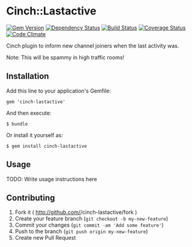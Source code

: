 # Cinch::Lastactive

[![Gem Version](https://badge.fury.io/rb/cinch-lastactive.png)](http://badge.fury.io/rb/cinch-lastactive)
[![Dependency Status](https://gemnasium.com/bhaberer/cinch-lastactive.png)](https://gemnasium.com/bhaberer/cinch-lastactive)
[![Build Status](https://travis-ci.org/bhaberer/cinch-lastactive.png?branch=master)](https://travis-ci.org/bhaberer/cinch-lastactive)
[![Coverage Status](https://coveralls.io/repos/bhaberer/cinch-lastactive/badge.png?branch=master)](https://coveralls.io/r/bhaberer/cinch-lastactive?branch=master)
[![Code Climate](https://codeclimate.com/github/bhaberer/cinch-lastactive.png)](https://codeclimate.com/github/bhaberer/cinch-lastactive)

Cinch plugin to inform new channel joiners when the last activity was.

Note: This will be spammy in high traffic rooms!

## Installation

Add this line to your application's Gemfile:

    gem 'cinch-lastactive'

And then execute:

    $ bundle

Or install it yourself as:

    $ gem install cinch-lastactive

## Usage

TODO: Write usage instructions here

## Contributing

1. Fork it ( http://github.com/<my-github-username>/cinch-lastactive/fork )
2. Create your feature branch (`git checkout -b my-new-feature`)
3. Commit your changes (`git commit -am 'Add some feature'`)
4. Push to the branch (`git push origin my-new-feature`)
5. Create new Pull Request
